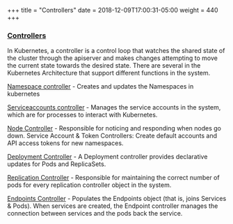 +++
title = "Controllers"
date = 2018-12-09T17:00:31-05:00
weight = 440
+++


### [Controllers](https://kubernetes.io/docs/concepts/workloads/controllers/)

In Kubernetes, a controller is a control loop that watches the shared state of the cluster through the apiserver and makes changes attempting to move the current state towards the desired state. There are several in the Kubernetes Architecture that support different functions in the system.

[Namespace controller](https://kubernetes.io/docs/concepts/overview/working-with-objects/namespaces/) - Creates and updates the Namespaces in kubernetes

[Serviceaccounts controller](https://kubernetes.io/docs/reference/access-authn-authz/service-accounts-admin/) - Manages the service accounts in the system, which are for processes to interact with Kubernetes.

[Node Controller](https://kubernetes.io/docs/reference/command-line-tools-reference/kube-controller-manager/) - Responsible for noticing and responding when nodes go down.
Service Account & Token Controllers: Create default accounts and API access tokens for new namespaces.

[Deployment Controller](https://kubernetes.io/docs/concepts/workloads/controllers/deployment/) - A Deployment controller provides declarative updates for Pods and ReplicaSets.
                            
[Replication Controller](https://kubernetes.io/docs/concepts/workloads/controllers/replicationcontroller/) - Responsible for maintaining the correct number of pods for every replication controller object in the system.

[Endpoints Controller](https://kubernetes.io/docs/reference/generated/kubernetes-api/v1.10/#endpoints-v1-core) - Populates the Endpoints object (that is, joins Services & Pods). When services are created, the Endpoint controller manages the connection between services and the pods back the service.
